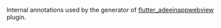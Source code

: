 Internal annotations used by the generator of [flutter_adeeinappwebview](https://github.com/javadtaghia/flutter_adeeinappwebview) plugin.